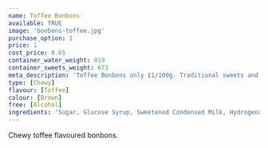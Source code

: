 ```yaml
---
name: Toffee Bonbons
available: TRUE
image: 'bonbons-toffee.jpg'
purchase_option: 1
price: 1
cost_price: 0.65
container_water_weight: 919
container_sweets_weight: 673
meta_description: 'Toffee Bonbons only £1/100g. Traditional sweets and more at Humbugs Confectionery Store. Specialists in satisfying your sweet tooth!'
type: [Chewy]
flavour: [Toffee]
colour: [Brown]
free: [Alcohol]
ingredients: 'Sugar, Glucose Syrup, Sweetened Condensed Milk, Hydrogenated Vegetable Oil, Dextrose, Salt, Emulsifier (E471)'
---
```

Chewy toffee flavoured bonbons.